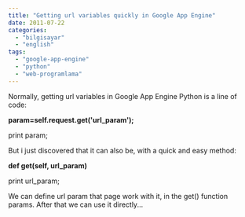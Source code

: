 ```yaml
---
title: "Getting url variables quickly in Google App Engine"
date: 2011-07-22
categories: 
  - "bilgisayar"
  - "english"
tags: 
  - "google-app-engine"
  - "python"
  - "web-programlama"
---
```


Normally, getting url variables in Google App Engine Python is a line of code:

**param=self.request.get('url\_param');**

print param;

But i just discovered that it can also be, with a quick and easy method:

**def get(self, url\_param)**

print url\_param;

We can define url param that page work with it, in the get() function params. After that we can use it directly...
